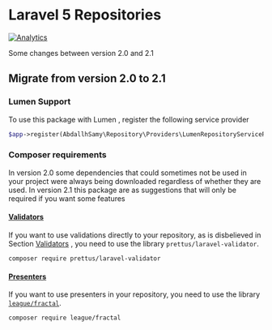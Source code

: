 # Laravel 5 Repositories

[![Analytics](https://ga-beacon.appspot.com/UA-61050740-1/l5-repository/migration-to-2.1)](https://packagist.org/packages/prettus/l5-repository)

Some changes between version 2.0 and 2.1

## Migrate from version 2.0 to 2.1

### Lumen Support

To use this package with Lumen , register the following service provider

```php
$app->register(AbdallhSamy\Repository\Providers\LumenRepositoryServiceProvider::class);
```

### Composer requirements

In version 2.0 some dependencies that could sometimes not be used in your project were always being downloaded regardless of whether they are used. In version 2.1 this package are as suggestions that will only be required if you want some features


#### [Validators](https://github.com/prettus/l5-repository#validators)

If you want to use validations directly to your repository, as is disbelieved in Section [Validators](https://github.com/prettus/l5-repository#validators) , you need to use the library `prettus/laravel-validator`.

`composer require prettus/laravel-validator`

#### [Presenters](https://github.com/prettus/l5-repository#presenters)

If you want to use presenters in your repository, you need to use the library [`league/fractal`](http://fractal.thephpleague.com/).

`composer require league/fractal`
